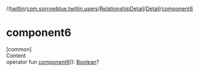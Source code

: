 //[twitlin](../../../index.md)/[com.sorrowblue.twitlin.users](../../index.md)/[RelationshipDetail](../index.md)/[Detail](index.md)/[component6](component6.md)



# component6  
[common]  
Content  
operator fun [component6](component6.md)(): [Boolean](https://kotlinlang.org/api/latest/jvm/stdlib/kotlin/-boolean/index.html)?  



